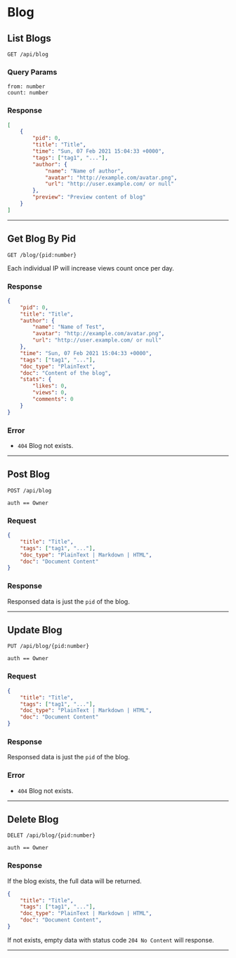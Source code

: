 # Blog

## List Blogs
`GET /api/blog`

### Query Params
```
from: number
count: number
```

### Response
```json
[
    {
        "pid": 0,
        "title": "Title",
        "time": "Sun, 07 Feb 2021 15:04:33 +0000",
        "tags": ["tag1", "..."],
        "author": {
            "name": "Name of author",
            "avatar": "http://example.com/avatar.png",
            "url": "http://user.example.com/ or null"
        },
        "preview": "Preview content of blog"
    }
]
```

--------

## Get Blog By Pid
`GET /blog/{pid:number}`

Each individual IP will increase views count once per day.

### Response
```json
{
    "pid": 0,
    "title": "Title",
    "author": {
        "name": "Name of Test",
        "avatar": "http://example.com/avatar.png",
        "url": "http://user.example.com/ or null"
    },
    "time": "Sun, 07 Feb 2021 15:04:33 +0000",
    "tags": ["tag1", "..."],
    "doc_type": "PlainText",
    "doc": "Content of the blog",
    "stats": {
        "likes": 0,
        "views": 0,
        "comments": 0
    }
}
```

### Error
- `404` Blog not exists.


--------


## Post Blog
`POST /api/blog`

`auth == Owner`

### Request
```json
{
    "title": "Title",
    "tags": ["tag1", "..."],
    "doc_type": "PlainText | Markdown | HTML",
    "doc": "Document Content"
}
```

### Response
Responsed data is just the `pid` of the blog.


--------


## Update Blog
`PUT /api/blog/{pid:number}`

`auth == Owner`

### Request
```json
{
    "title": "Title",
    "tags": ["tag1", "..."],
    "doc_type": "PlainText | Markdown | HTML",
    "doc": "Document Content"
}
```

### Response
Responsed data is just the `pid` of the blog.

### Error
- `404` Blog not exists.


--------


## Delete Blog
`DELET /api/blog/{pid:number}`

`auth == Owner`

### Response
If the blog exists, the full data will be returned.
```json
{
    "title": "Title",
    "tags": ["tag1", "..."],
    "doc_type": "PlainText | Markdown | HTML",
    "doc": "Document Content",
}
```

If not exists, empty data with status code `204 No Content` will response.


--------


